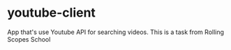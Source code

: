 # youtube-client
App that's use Youtube API for searching videos. This is a task from Rolling Scopes School
